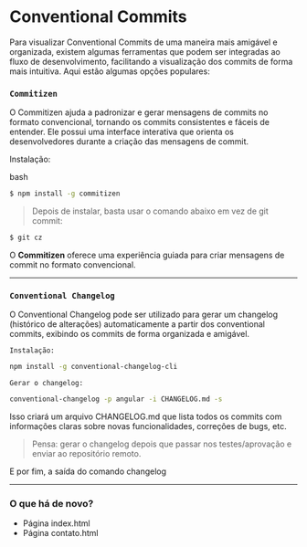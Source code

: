 # Conventional Commits

Para visualizar Conventional Commits de uma maneira mais amigável e organizada, existem algumas ferramentas que podem ser integradas ao fluxo de desenvolvimento, facilitando a visualização dos commits de forma mais intuitiva. Aqui estão algumas opções populares:

### `Commitizen`

O Commitizen ajuda a padronizar e gerar mensagens de commits no formato convencional, tornando os commits consistentes e fáceis de entender. Ele possui uma interface interativa que orienta os desenvolvedores durante a criação das mensagens de commit.

Instalação:

bash
```sh
$ npm install -g commitizen
````

> Depois de instalar, basta usar o comando abaixo em vez de git commit:

```sh
$ git cz
```

O **Commitizen** oferece uma experiência guiada para criar mensagens de commit no formato convencional.


---

### `Conventional Changelog`

O Conventional Changelog pode ser utilizado para gerar um changelog (histórico de alterações) automaticamente a partir dos conventional commits, exibindo os commits de forma organizada e amigável.

`Instalação:`

```bash
npm install -g conventional-changelog-cli
```

`Gerar o changelog:`

```bash
conventional-changelog -p angular -i CHANGELOG.md -s
```

Isso criará um arquivo CHANGELOG.md que lista todos os commits com informações claras sobre novas funcionalidades, correções de bugs, etc.

> Pensa: gerar o changelog depois que passar nos testes/aprovação e enviar ao repositório remoto.

E por fim, a saída do comando changelog

---


### O que há de novo?
- Página index.html
- Página contato.html
